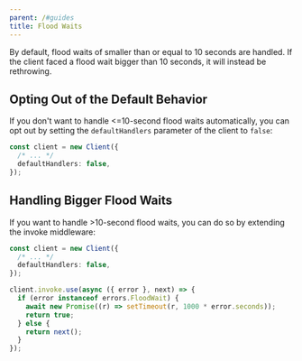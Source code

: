 ```yaml
---
parent: /#guides
title: Flood Waits
---
```


By default, flood waits of smaller than or equal to 10 seconds are handled. If
the client faced a flood wait bigger than 10 seconds, it will instead be
rethrowing.

## Opting Out of the Default Behavior

If you don't want to handle <=10-second flood waits automatically, you can opt
out by setting the `defaultHandlers` parameter of the client to `false`:

```ts
const client = new Client({
  /* ... */
  defaultHandlers: false,
});
```

## Handling Bigger Flood Waits

If you want to handle >10-second flood waits, you can do so by extending the
invoke middleware:

```ts
const client = new Client({
  /* ... */
  defaultHandlers: false,
});

client.invoke.use(async ({ error }, next) => {
  if (error instanceof errors.FloodWait) {
    await new Promise((r) => setTimeout(r, 1000 * error.seconds));
    return true;
  } else {
    return next();
  }
});
```
